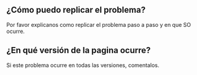 ## ¿Cómo puedo replicar el problema?
Por favor explicanos como replicar el problema paso a paso y en que SO ocurre.
## ¿En qué versión de la pagina ocurre?
Si este problema ocurre en todas las versiones, comentalos.
